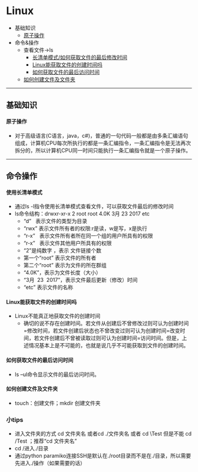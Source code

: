 # Linux

- 基础知识
    - [原子操作](#原子操作) 
- 命令&操作
    - 查看文件->ls
        - [长清单模式/如何获取文件的最后修改时间](#使用长清单模式)
        - [Linux能获取文件的创建时间吗](#Linux能获取文件的创建时间吗)
        - [如何获取文件的最后访问时间](#如何获取文件的最后访问时间)
    - [如何创建文件及文件夹](#如何创建文件及文件夹)

------

## 基础知识

#### 原子操作
- 对于高级语言(C语言，java，c#)，普通的一句代码一般都是由多条汇编语句组成，计算机CPU每次所执行的都是一条汇编指令，一条汇编指令是无法再次拆分的，所以计算机CPU同一时间只能执行一条汇编指令就是一个原子操作。

------

## 命令操作

#### 使用长清单模式
- 通过ls -l指令使用长清单模式查看文件，可以获取文件最后的修改时间
- ls命令结构：drwxr-xr-x  2 root root 4.0K  3月  23  2017  etc
    - “d”   表示文件的类型为目录
    - “rwx” 表示文件所有者的权限:r是读，w是写，x是执行
    - “r-x”   表示文件所有者所在同一个组的用户所具有的权限
    - “r-x”   表示文件其他用户所具有的权限
    - “2”是纯数字 ，表示 文件链接个数  
    - 第一个“root” 表示文件的所有者   
    - 第二个“root” 表示为文件的所在群组   
    - “4.0K”，表示为文件长度（大小）  
    - “3月  23  2017”，表示文件最后更新（修改）时间  
    - “etc” 表示文件的名称

#### Linux能获取文件的创建时间吗
- Linux不能真正地获取文件的创建时间
    - 确切的说不存在创建时间。若文件从创建后不曾修改过则可认为创建时间=修改时间，若文件创建后状态也不曾改变过则可认为创建时间=改变时间，若文件创建后不曾被读取过则可认为创建时间=访问时间。但是，上述情况基本上是不可能的，也就是说几乎不可能获取到文件的创建时间。

#### 如何获取文件的最后访问时间
- ls –ul命令显示文件的最后访问时间。

#### 如何创建文件及文件夹
- touch：创建文件；mkdir 创建文件夹

### 小tips
- 进入文件夹的方式 cd 文件夹名 或者cd ./文件夹名 或者 cd \Test 但是不能 cd /Test ；推荐“cd 文件夹名”
- cd /进入./目录
- 通过python paramiko连接SSH是默认在./root目录而不是在./目录，所以需要先进入./操作（如果需要的话）
